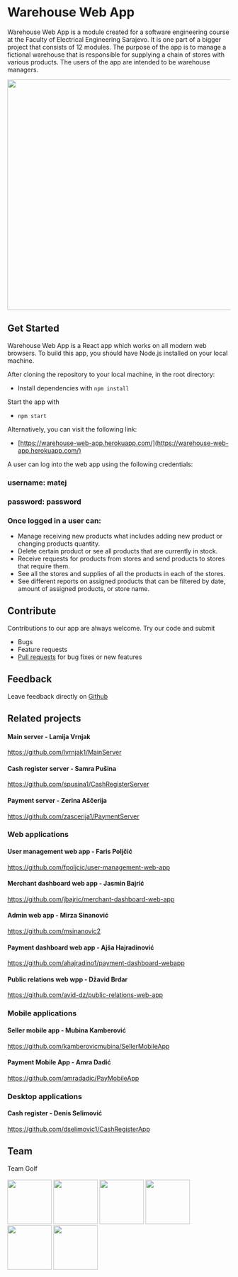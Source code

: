 
Warehouse Web App
================

Warehouse Web App is a module created for a software engineering course at the Faculty of Electrical Engineering Sarajevo. It is one part of a bigger project that consists of 12 modules. The purpose of the app is to manage a fictional warehouse that is responsible for supplying a chain of stores with various products. The users of the app are intended to be warehouse managers.

<p align="center">
<img src="https://github.com/mtalirevic1/warehouse-web-app/blob/master/homeScreen.PNG" width="960" height="520">
</p>

## Get Started
 Warehouse Web App is a React app which works on all modern web browsers. To build this app, you should have Node.js installed on your local machine.

After cloning the repository to your local machine, in the root directory:
* Install dependencies with `npm install` 

Start the app with 
* `npm start`

Alternatively, you can visit the following link:
* [https://warehouse-web-app.herokuapp.com/](https://warehouse-web-app.herokuapp.com/)

A user can log into the web app using the following credentials:
### username:  matej
### password: password
### Once logged in a user can:
*  Manage receiving new products what includes adding new product or changing products quantity. 
* Delete certain product or see all products that are currently in stock.
* Receive requests for products from stores and send products to stores that require them.
*  See all the stores and supplies of all the products in each of the stores.
* See different reports on assigned products that can be filtered by date, amount of assigned products, or store name.

## Contribute
Contributions to our app are always welcome. Try our code and submit
* Bugs
* Feature requests
* [Pull requests](https://help.github.com/en/github/collaborating-with-issues-and-pull-requests/creating-a-pull-request) for bug fixes or new features


## Feedback
Leave feedback directly on [Github](https://github.com/mtalirevic1/warehouse-web-app/issues/new)

## Related projects

#### Main server - Lamija Vrnjak
https://github.com/lvrnjak1/MainServer

#### Cash register server - Samra Pušina
https://github.com/spusina1/CashRegisterServer

#### Payment server - Zerina Aščerija
https://github.com/zascerija1/PaymentServer

### Web applications

#### User management web app - Faris Poljčić
https://github.com/fpoljcic/user-management-web-app

#### Merchant dashboard web app - Jasmin Bajrić
https://github.com/jbajric/merchant-dashboard-web-app

#### Admin web app - Mirza Sinanović
https://github.com/msinanovic2

#### Payment dashboard web app - Ajša Hajradinović
https://github.com/ahajradino1/payment-dashboard-webapp

#### Public relations web wpp - Džavid Brdar
https://github.com/avid-dz/public-relations-web-app

### Mobile applications

#### Seller mobile app - Mubina Kamberović
https://github.com/kamberovicmubina/SellerMobileApp

#### Payment Mobile App - Amra Dadić
https://github.com/amradadic/PayMobileApp

### Desktop applications
#### Cash register - Denis Selimović
https://github.com/dselimovic1/CashRegisterApp

## Team
Team Golf<br><br>
<a href="https://github.com/mtalirevic1" target="_blank"><img width="100px" height="100px" src="https://github.com/mtalirevic1.png"></a>
<a href="https://github.com/somerhaldera" target="_blank"><img width="100px" height="100px" src="https://github.com/somerhaldera.png"></a>
<a href="https://github.com/nimamovic" target="_blank"><img width="100px" height="100px" src="https://github.com/nimamovic.png"></a>
<a href="https://github.com/zlxxo" target="_blank"><img width="100px" height="100px" src="https://github.com/zlxxo.png"></a>
<a href="https://github.com/bhrustemov1" target="_blank"><img width="100px" height="100px" src="https://github.com/bhrustemov1.png"></a>
<a href="https://github.com/harisajdinovic" target="_blank"><img width="100px" height="100px" src="https://github.com/harisajdinovic.png"></a>
